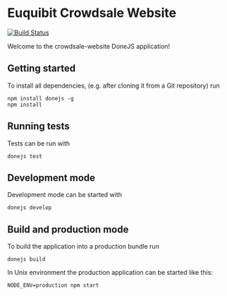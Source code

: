 # Euquibit Crowdsale Website

[![Build Status](https://travis-ci.com/Equibit/crowdsale-website.svg?branch=master)](https://travis-ci.com/Equibit/crowdsale-website)

Welcome to the crowdsale-website DoneJS application!

## Getting started

To install all dependencies, (e.g. after cloning it from a Git repository) run

```
npm install donejs -g
npm install
```

## Running tests

Tests can be run with

```
donejs test
```

## Development mode

Development mode can be started with

```
donejs develop
```

## Build and production mode

To build the application into a production bundle run

```
donejs build
```

In Unix environment the production application can be started like this:

```
NODE_ENV=production npm start
```

